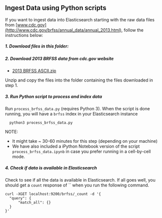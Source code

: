 ## Ingest Data using Python scripts

If you want to ingest data into Elasticsearch starting with the raw data files from [www.cdc.gov](http://www.cdc.gov/brfss/annual_data/annual_2013.html), follow the instructions below:


##### 1. Download files in this folder: <br>

##### 2. Download 2013 BRFSS data from cdc.gov website <br>

  - [2013 BRFSS ASCII.zip](http://www.cdc.gov/brfss/annual_data/2013/files/LLCP2013ASC.ZIP)

Unzip and copy the files into the folder containing the files downloaded in step 1.

##### 3. Run Python script to process and index data<br>
Run `process_brfss_data.py` (requires Python 3). When the script is done running, you will have a `brfss` index in your Elasticsearch instance
```
  python3 process_brfss_data.py
```
NOTE:
- It might take ~ 30-60 minutes for this step (depending on your machine)
- We have also included a iPython Notebook version of the script `process_brfss_data.ipynb` in case you prefer running in a cell-by-cell mode.

##### 4. Check if data is available in Elasticsearch
Check to see if all the data is available in Elasticsearch. If all goes well, you should get a `count` response of `` when you run the following command.

  ```shell
  curl -XGET localhost:9200/brfss/_count -d '{
  	"query": {
  		"match_all": {}
  	}
  }'
  ```
